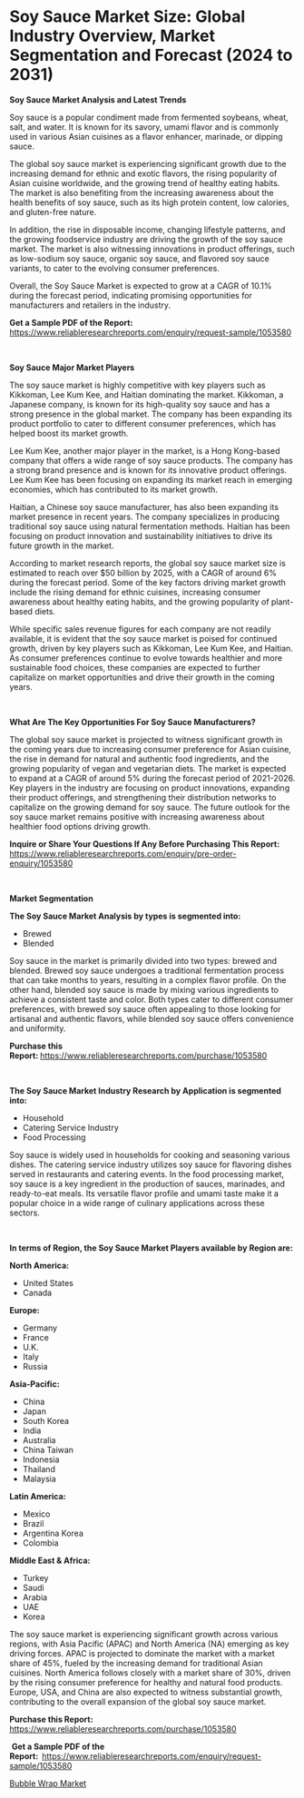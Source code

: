 <p><h1>Soy Sauce Market Size: Global Industry Overview, Market Segmentation and Forecast (2024 to 2031)</h1></p><p><strong>Soy Sauce Market Analysis and Latest Trends</strong></p>
<p><p>Soy sauce is a popular condiment made from fermented soybeans, wheat, salt, and water. It is known for its savory, umami flavor and is commonly used in various Asian cuisines as a flavor enhancer, marinade, or dipping sauce.</p><p>The global soy sauce market is experiencing significant growth due to the increasing demand for ethnic and exotic flavors, the rising popularity of Asian cuisine worldwide, and the growing trend of healthy eating habits. The market is also benefiting from the increasing awareness about the health benefits of soy sauce, such as its high protein content, low calories, and gluten-free nature.</p><p>In addition, the rise in disposable income, changing lifestyle patterns, and the growing foodservice industry are driving the growth of the soy sauce market. The market is also witnessing innovations in product offerings, such as low-sodium soy sauce, organic soy sauce, and flavored soy sauce variants, to cater to the evolving consumer preferences.</p><p>Overall, the Soy Sauce Market is expected to grow at a CAGR of 10.1% during the forecast period, indicating promising opportunities for manufacturers and retailers in the industry.</p></p>
<p><strong>Get a Sample PDF of the Report:&nbsp;</strong> <a href="https://www.reliableresearchreports.com/enquiry/request-sample/1053580">https://www.reliableresearchreports.com/enquiry/request-sample/1053580</a></p>
<p>&nbsp;</p>
<p><strong>Soy Sauce Major Market Players</strong></p>
<p><p>The soy sauce market is highly competitive with key players such as Kikkoman, Lee Kum Kee, and Haitian dominating the market. Kikkoman, a Japanese company, is known for its high-quality soy sauce and has a strong presence in the global market. The company has been expanding its product portfolio to cater to different consumer preferences, which has helped boost its market growth.</p><p>Lee Kum Kee, another major player in the market, is a Hong Kong-based company that offers a wide range of soy sauce products. The company has a strong brand presence and is known for its innovative product offerings. Lee Kum Kee has been focusing on expanding its market reach in emerging economies, which has contributed to its market growth.</p><p>Haitian, a Chinese soy sauce manufacturer, has also been expanding its market presence in recent years. The company specializes in producing traditional soy sauce using natural fermentation methods. Haitian has been focusing on product innovation and sustainability initiatives to drive its future growth in the market.</p><p>According to market research reports, the global soy sauce market size is estimated to reach over $50 billion by 2025, with a CAGR of around 6% during the forecast period. Some of the key factors driving market growth include the rising demand for ethnic cuisines, increasing consumer awareness about healthy eating habits, and the growing popularity of plant-based diets.</p><p>While specific sales revenue figures for each company are not readily available, it is evident that the soy sauce market is poised for continued growth, driven by key players such as Kikkoman, Lee Kum Kee, and Haitian. As consumer preferences continue to evolve towards healthier and more sustainable food choices, these companies are expected to further capitalize on market opportunities and drive their growth in the coming years.</p></p>
<p>&nbsp;</p>
<p><strong>What Are The Key Opportunities For Soy Sauce Manufacturers?</strong></p>
<p><p>The global soy sauce market is projected to witness significant growth in the coming years due to increasing consumer preference for Asian cuisine, the rise in demand for natural and authentic food ingredients, and the growing popularity of vegan and vegetarian diets. The market is expected to expand at a CAGR of around 5% during the forecast period of 2021-2026. Key players in the industry are focusing on product innovations, expanding their product offerings, and strengthening their distribution networks to capitalize on the growing demand for soy sauce. The future outlook for the soy sauce market remains positive with increasing awareness about healthier food options driving growth.</p></p>
<p><strong>Inquire or Share Your Questions If Any Before Purchasing This Report:</strong> <a href="https://www.reliableresearchreports.com/enquiry/pre-order-enquiry/1053580">https://www.reliableresearchreports.com/enquiry/pre-order-enquiry/1053580</a></p>
<p>&nbsp;</p>
<p><strong>Market Segmentation</strong></p>
<p><strong>The Soy Sauce Market Analysis by types is segmented into:</strong></p>
<p><ul><li>Brewed</li><li>Blended</li></ul></p>
<p><p>Soy sauce in the market is primarily divided into two types: brewed and blended. Brewed soy sauce undergoes a traditional fermentation process that can take months to years, resulting in a complex flavor profile. On the other hand, blended soy sauce is made by mixing various ingredients to achieve a consistent taste and color. Both types cater to different consumer preferences, with brewed soy sauce often appealing to those looking for artisanal and authentic flavors, while blended soy sauce offers convenience and uniformity.</p></p>
<p><strong>Purchase this Report:&nbsp;</strong><a href="https://www.reliableresearchreports.com/purchase/1053580">https://www.reliableresearchreports.com/purchase/1053580</a></p>
<p>&nbsp;</p>
<p><strong>The Soy Sauce Market Industry Research by Application is segmented into:</strong></p>
<p><ul><li>Household</li><li>Catering Service Industry</li><li>Food Processing</li></ul></p>
<p><p>Soy sauce is widely used in households for cooking and seasoning various dishes. The catering service industry utilizes soy sauce for flavoring dishes served in restaurants and catering events. In the food processing market, soy sauce is a key ingredient in the production of sauces, marinades, and ready-to-eat meals. Its versatile flavor profile and umami taste make it a popular choice in a wide range of culinary applications across these sectors.</p></p>
<p>&nbsp;</p>
<p><strong>In terms of Region, the Soy Sauce Market Players available by Region are:</strong></p>
<p>
    <p> <strong> North America: </strong>
        <ul>
            <li>United States</li>
            <li>Canada</li>
        </ul>
        </p> 
    <p> <strong> Europe: </strong>
        <ul>
            <li>Germany</li>
            <li>France</li>
            <li>U.K.</li>
            <li>Italy</li>
            <li>Russia</li>
        </ul>
        </p> 
    <p> <strong> Asia-Pacific: </strong>
        <ul>
            <li>China</li>
            <li>Japan</li>
            <li>South Korea</li>
            <li>India</li>
            <li>Australia</li>
            <li>China Taiwan</li>
            <li>Indonesia</li>
            <li>Thailand</li>
            <li>Malaysia</li>
        </ul>
        </p> 
    <p> <strong> Latin America: </strong>
        <ul>
            <li>Mexico</li>
            <li>Brazil</li>
            <li>Argentina Korea</li>
            <li>Colombia</li>
        </ul>
        </p> 
    <p> <strong> Middle East & Africa: </strong>
        <ul>
            <li>Turkey</li>
            <li>Saudi</li>
            <li>Arabia</li>
            <li>UAE</li>
            <li>Korea</li>
        </ul>
    </p>
    </p>
<p><p>The soy sauce market is experiencing significant growth across various regions, with Asia Pacific (APAC) and North America (NA) emerging as key driving forces. APAC is projected to dominate the market with a market share of 45%, fueled by the increasing demand for traditional Asian cuisines. North America follows closely with a market share of 30%, driven by the rising consumer preference for healthy and natural food products. Europe, USA, and China are also expected to witness substantial growth, contributing to the overall expansion of the global soy sauce market.</p></p>
<p><strong>Purchase this Report: </strong><a href="https://www.reliableresearchreports.com/purchase/1053580">https://www.reliableresearchreports.com/purchase/1053580</a></p>
<p>&nbsp;<strong>Get a Sample PDF of the Report:&nbsp;&nbsp;</strong><a href="https://www.reliableresearchreports.com/enquiry/request-sample/1053580">https://www.reliableresearchreports.com/enquiry/request-sample/1053580</a></p>
<p><strong></strong></p>
<p><p><a href="https://bubble-tree-ea4.notion.site/Bubble-Wrap-Market-Provides-a-Comprehensive-Analysis-Including-a-Macro-Overview-of-the-Market-as-wel-6b63f3ec8a634e1c86b04ea1512cc94e">Bubble Wrap Market</a></p></p>